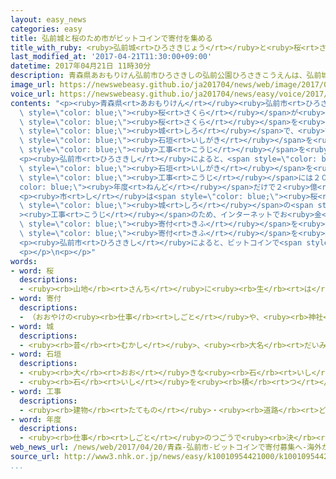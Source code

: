 ```yaml
---
layout: easy_news
categories: easy
title: 弘前城と桜のため市がビットコインで寄付を集める
title_with_ruby: <ruby>弘前城<rt>ひろさきじょう</rt></ruby>と<ruby>桜<rt>さくら</rt></ruby>のため<ruby>市<rt>し</rt></ruby>がビットコインで<ruby>寄付<rt>きふ</rt></ruby>を<ruby>集<rt>あつ</rt></ruby>める
last_modified_at: '2017-04-21T11:30:00+09:00'
datetime: 2017年04月21日 11時30分
description: 青森県あおもりけん弘前市ひろさきしの弘前公園ひろさきこうえんは、弘前城ひろさきじょうの周まわりにある公園こうえんで、２６００本ぽんぐらいある桜さくらが有名ゆうめいです。
image_url: https://newswebeasy.github.io/ja201704/news/web/image/2017/04/21/k10010954421000.jpg
voice_url: https://newswebeasy.github.io/ja201704/news/easy/voice/2017/04/21/k10010954421000.mp3
contents: "<p><ruby>青森県<rt>あおもりけん</rt></ruby><ruby>弘前市<rt>ひろさきし</rt></ruby>の<ruby>弘前公園<rt>ひろさきこうえん</rt></ruby>は、<ruby>弘前城<rt>ひろさきじょう</rt></ruby>の<ruby>周<rt>まわ</rt></ruby>りにある<ruby>公園<rt>こうえん</rt></ruby>で、２６００<ruby>本<rt>ぽん</rt></ruby>ぐらいある<span\
  \ style=\"color: blue;\"><ruby>桜<rt>さくら</rt></ruby></span>が<ruby>有名<rt>ゆうめい</rt></ruby>です。<ruby>外国<rt>がいこく</rt></ruby>からも<ruby>大勢<rt>おおぜい</rt></ruby>の<ruby>人<rt>ひと</rt></ruby>が<span\
  \ style=\"color: blue;\"><ruby>桜<rt>さくら</rt></ruby></span>を<ruby>見<rt>み</rt></ruby>に<ruby>来<rt>き</rt></ruby>ます。<ruby>弘前城<rt>ひろさきじょう</rt></ruby>は４００<ruby>年<rt>ねん</rt></ruby><ruby>以上<rt>いじょう</rt></ruby>の<ruby>歴史<rt>れきし</rt></ruby>がある<span\
  \ style=\"color: blue;\"><ruby>城<rt>しろ</rt></ruby></span>で、<ruby>古<rt>ふる</rt></ruby>くなった<span\
  \ style=\"color: blue;\"><ruby>石垣<rt>いしがき</rt></ruby></span>を<ruby>直<rt>なお</rt></ruby>す<ruby>大<rt>おお</rt></ruby>きな<span\
  \ style=\"color: blue;\"><ruby>工事<rt>こうじ</rt></ruby></span>を<ruby>今<rt>いま</rt></ruby>しています。</p>\n\
  <p><ruby>弘前市<rt>ひろさきし</rt></ruby>によると、<span style=\"color: blue;\"><ruby>桜<rt>さくら</rt></ruby></span>の<ruby>世話<rt>せわ</rt></ruby>に<ruby>毎年<rt>まいとし</rt></ruby>たくさんのお<ruby>金<rt>かね</rt></ruby>がかかっています。<span\
  \ style=\"color: blue;\"><ruby>石垣<rt>いしがき</rt></ruby></span>を<ruby>直<rt>なお</rt></ruby>す<span\
  \ style=\"color: blue;\"><ruby>工事<rt>こうじ</rt></ruby></span>には２０１７<span style=\"\
  color: blue;\"><ruby>年度<rt>ねんど</rt></ruby></span>だけで２<ruby>億<rt>おく</rt></ruby><ruby>円<rt>えん</rt></ruby>かかります。</p>\n\
  <p><ruby>市<rt>し</rt></ruby>は<span style=\"color: blue;\"><ruby>桜<rt>さくら</rt></ruby></span>の<ruby>世話<rt>せわ</rt></ruby>や<span\
  \ style=\"color: blue;\"><ruby>城<rt>しろ</rt></ruby></span>の<span style=\"color: blue;\"\
  ><ruby>工事<rt>こうじ</rt></ruby></span>のため、インターネットでお<ruby>金<rt>かね</rt></ruby>のように<ruby>使<rt>つか</rt></ruby>うことができる「ビットコイン」で<span\
  \ style=\"color: blue;\"><ruby>寄付<rt>きふ</rt></ruby></span>を<ruby>集<rt>あつ</rt></ruby>めることにしました。ビットコインは<ruby>外国<rt>がいこく</rt></ruby>でお<ruby>金<rt>かね</rt></ruby>の<ruby>代<rt>か</rt></ruby>わりに<ruby>使<rt>つか</rt></ruby>っている<ruby>人<rt>ひと</rt></ruby>が<ruby>多<rt>おお</rt></ruby>くて、お<ruby>金<rt>かね</rt></ruby>より<ruby>安<rt>やす</rt></ruby>く<ruby>外国<rt>がいこく</rt></ruby>から<ruby>送<rt>おく</rt></ruby>ることもできます。このため、<ruby>市<rt>し</rt></ruby>は<ruby>日本<rt>にっぽん</rt></ruby>だけではなくて<ruby>外国<rt>がいこく</rt></ruby>からも<span\
  \ style=\"color: blue;\"><ruby>寄付<rt>きふ</rt></ruby></span>を<ruby>集<rt>あつ</rt></ruby>めたいと<ruby>考<rt>かんが</rt></ruby>えています。</p>\n\
  <p><ruby>弘前市<rt>ひろさきし</rt></ruby>によると、ビットコインで<span style=\"color: blue;\"><ruby>寄付<rt>きふ</rt></ruby></span>を<ruby>集<rt>あつ</rt></ruby>める<ruby>市<rt>し</rt></ruby>や<ruby>町<rt>まち</rt></ruby>は<ruby>日本<rt>にっぽん</rt></ruby>では<ruby>初<rt>はじ</rt></ruby>めてです。</p>\n\
  <p></p>\n<p></p>"
words:
- word: 桜
  descriptions:
  - <ruby><rb>山地</rb><rt>さんち</rt></ruby>に<ruby><rb>生</rb><rt>は</rt></ruby>え、<ruby><rb>公園</rb><rt>こうえん</rt></ruby>や<ruby><rb>庭</rb><rt>にわ</rt></ruby>にも<ruby><rb>植</rb><rt>う</rt></ruby>える<ruby><rb>木</rb><rt>き</rt></ruby>。ソメイヨシノ・シダレザクラ・ヤマザクラなど<ruby><rb>種類</rb><rt>しゅるい</rt></ruby>が<ruby><rb>多</rb><rt>おお</rt></ruby>い。<ruby><rb>春</rb><rt>はる</rt></ruby>、うすもも<ruby><rb>色</rb><rt>いろ</rt></ruby>の<ruby><rb>美</rb><rt>うつく</rt></ruby>しい<ruby><rb>花</rb><rt>はな</rt></ruby>が<ruby><rb>咲</rb><rt>さ</rt></ruby>く。<ruby><rb>日本</rb><rt>にっぽん</rt></ruby>の「<ruby><rb>国花</rb><rt>こっか</rt></ruby>」とされる。
- word: 寄付
  descriptions:
  - （おおやけの<ruby><rb>仕事</rb><rt>しごと</rt></ruby>や、<ruby><rb>神社</rb><rt>じんじゃ</rt></ruby>・<ruby><rb>寺</rb><rt>てら</rt></ruby>・<ruby><rb>団体</rb><rt>だんたい</rt></ruby>などの<ruby><rb>仕事</rb><rt>しごと</rt></ruby>を<ruby><rb>助</rb><rt>たす</rt></ruby>けるために）お<ruby><rb>金</rb><rt>かね</rt></ruby>や<ruby><rb>品物</rb><rt>しなもの</rt></ruby>を<ruby><rb>出</rb><rt>だ</rt></ruby>すこと。
- word: 城
  descriptions:
  - <ruby><rb>昔</rb><rt>むかし</rt></ruby>、<ruby><rb>大名</rb><rt>だいみょう</rt></ruby>などが、<ruby><rb>敵</rb><rt>てき</rt></ruby>を<ruby><rb>防</rb><rt>ふせ</rt></ruby>ぐために<ruby><rb>造</rb><rt>つく</rt></ruby>った<ruby><rb>大</rb><rt>おお</rt></ruby>がかりな<ruby><rb>建物</rb><rt>たてもの</rt></ruby>。
- word: 石垣
  descriptions:
  - <ruby><rb>大</rb><rt>おお</rt></ruby>きな<ruby><rb>石</rb><rt>いし</rt></ruby>を<ruby><rb>積</rb><rt>つ</rt></ruby>み<ruby><rb>重</rb><rt>かさ</rt></ruby>ねてかべのようにしたもの。
  - <ruby><rb>石</rb><rt>いし</rt></ruby>を<ruby><rb>積</rb><rt>つ</rt></ruby>んで<ruby><rb>作</rb><rt>つく</rt></ruby>ったへい。
- word: 工事
  descriptions:
  - <ruby><rb>建物</rb><rt>たてもの</rt></ruby>・<ruby><rb>道路</rb><rt>どうろ</rt></ruby>・<ruby><rb>橋</rb><rt>はし</rt></ruby>などを<ruby><rb>造</rb><rt>つく</rt></ruby>ったり、<ruby><rb>直</rb><rt>なお</rt></ruby>したりすること。また、その<ruby><rb>仕事</rb><rt>しごと</rt></ruby>。
- word: 年度
  descriptions:
  - <ruby><rb>仕事</rb><rt>しごと</rt></ruby>のつごうで<ruby><rb>決</rb><rt>き</rt></ruby>めた<ruby><rb>一年</rb><rt>いちねん</rt></ruby>の<ruby><rb>期間</rb><rt>きかん</rt></ruby>。ふつう<ruby><rb>四月</rb><rt>しがつ</rt></ruby><ruby><rb>一日</rb><rt>ついたち</rt></ruby>に<ruby><rb>始</rb><rt>はじ</rt></ruby>まり、<ruby><rb>翌年</rb><rt>よくねん</rt></ruby>の<ruby><rb>三月三十一日</rb><rt>さんがつさんじゅういちにち</rt></ruby>に<ruby><rb>終</rb><rt>お</rt></ruby>わる。
web_news_url: /news/web/2017/04/20/青森-弘前市-ビットコインで寄付募集へ-海外からも/
source_url: http://www3.nhk.or.jp/news/easy/k10010954421000/k10010954421000.html
...
```

